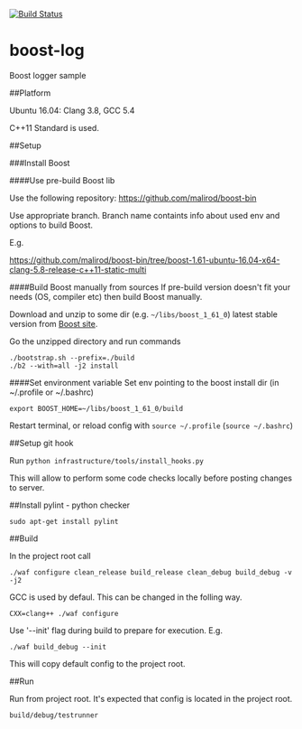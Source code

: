 [![Build Status](https://travis-ci.org/malirod/boost-log.svg?branch=master)](https://travis-ci.org/malirod/boost-log)

# boost-log
Boost logger sample

##Platform

Ubuntu 16.04: Clang 3.8, GCC 5.4

C++11 Standard is used.

##Setup

###Install Boost

####Use pre-build Boost lib

Use the following repository: https://github.com/malirod/boost-bin

Use appropriate branch. Branch name containts info about used env and options to build Boost.

E.g.

https://github.com/malirod/boost-bin/tree/boost-1.61-ubuntu-16.04-x64-clang-5.8-release-c++11-static-multi

####Build Boost manually from sources
If pre-build version doesn't fit your needs (OS, compiler etc) then build Boost manually.

Download and unzip to some dir (e.g. `~/libs/boost_1_61_0`) latest stable version from [Boost site](http://www.boost.org/).

Go the unzipped directory and run commands

```
./bootstrap.sh --prefix=./build
./b2 --with=all -j2 install
```

####Set environment variable
Set env pointing to the boost install dir (in ~/.profile or ~/.bashrc)

`export BOOST_HOME=~/libs/boost_1_61_0/build`

Restart terminal, or reload config with `source ~/.profile` (`source ~/.bashrc`)

##Setup git hook

Run `python infrastructure/tools/install_hooks.py`

This will allow to perform some code checks locally before posting changes to server.

##Install pylint - python checker

`sudo apt-get install pylint`

##Build

In the project root call

`./waf configure clean_release build_release clean_debug build_debug -v -j2`

GCC is used by defaul. This can be changed in the folling way.

`CXX=clang++ ./waf configure`

Use '--init' flag during build to prepare for execution. E.g.

`./waf build_debug --init`

This will copy default config to the project root.

##Run

Run from project root. It's expected that config is located in the project root.

`build/debug/testrunner`
